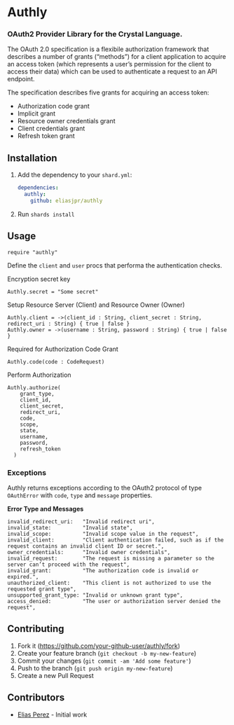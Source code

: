 # Authly

### OAuth2 Provider Library for the Crystal Language.

The OAuth 2.0 specification is a flexibile authorization framework that describes a number of grants (“methods”) for a client application to acquire an access token (which represents a user’s permission for the client to access their data) which can be used to authenticate a request to an API endpoint.

The specification describes five grants for acquiring an access token:

- Authorization code grant
- Implicit grant
- Resource owner credentials grant
- Client credentials grant
- Refresh token grant

## Installation

1. Add the dependency to your `shard.yml`:

   ```yaml
   dependencies:
     authly:
       github: eliasjpr/authly
   ```

2. Run `shards install`

## Usage

```crystal
require "authly"
```

Define the `client` and `user` procs that performa the authentication checks.

Encryption secret key

```crystal
Authly.secret = "Some secret"
```

Setup Resource Server (Client) and Resource Owner (Owner)

```crystal
Authly.client = ->(client_id : String, client_secret : String, redirect_uri : String) { true | false }
Authly.owner = ->(username : String, password : String) { true | false }
```

Required for Authorization Code Grant

```crystal
Authly.code(code : CodeRequest)
```

Perform Authorization

```crystal
Authly.authorize(
    grant_type,
    client_id,
    client_secret,
    redirect_uri,
    code,
    scope,
    state,
    username,
    password,
    refresh_token
  )
```

### Exceptions

Authly returns exceptions according to the OAuth2 protocol of type `OAuthError` with `code`, `type` and `message` properties.

**Error Type and Messages**

```crystal
invalid_redirect_uri:   "Invalid redirect uri",
invalid_state:          "Invalid state",
invalid_scope:          "Invalid scope value in the request",
invalid_client:         "Client authentication failed, such as if the request contains an invalid client ID or secret.",
owner_credentials:      "Invalid owner credentials",
invalid_request:        "The request is missing a parameter so the server can’t proceed with the request",
invalid_grant:          "The authorization code is invalid or expired.",
unauthorized_client:    "This client is not authorized to use the requested grant type",
unsupported_grant_type: "Invalid or unknown grant type",
access_denied:          "The user or authorization server denied the request",
```

## Contributing

1. Fork it (<https://github.com/your-github-user/authly/fork>)
2. Create your feature branch (`git checkout -b my-new-feature`)
3. Commit your changes (`git commit -am 'Add some feature'`)
4. Push to the branch (`git push origin my-new-feature`)
5. Create a new Pull Request

## Contributors

- [Elias Perez](https://github.com/your-github-user) - Initial work
